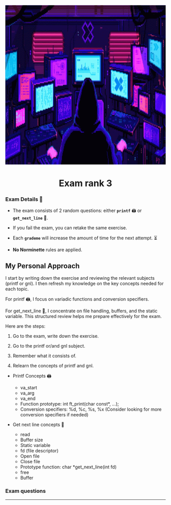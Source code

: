 
<img src="../../Wallpaper/pixels-neon.gif" alt="pixels neon" width="1000" height="500">


<div align="center">
  <h1>Exam rank 3</h1>
</div>



### Exam Details 🧐

- The exam consists of 2 random questions: either **`printf`** 🖨️ or **`get_next_line`** 📝.

- If you fail the exam, you can retake the same exercise. 

- Each **`grademe`** will increase the amount of time for the next attempt. ⏳

- **No Norminette** rules are applied.


## My Personal Approach

I start by writing down the exercise and reviewing the relevant subjects (printf or gnl). I then refresh my knowledge on the key concepts needed for each topic. 

For printf 🖨️, I focus on variadic functions and conversion specifiers. 


For get_next_line 📝, I concentrate on file handling, buffers, and the static variable. This structured review helps me prepare effectively for the exam.

Here are the steps: 

1. Go to the exam, write down the exercise.

2. Go to the printf or/and gnl subject.

3. Remember what it consists of.

4. Relearn the concepts of printf and gnl.

  - Printf Concepts 🖨️
    - va_start
    - va_arg
    - va_end
    - Function prototype: int ft_print(char const*, ...);
    - Conversion specifiers: %d, %c, %s, %x (Consider looking for more conversion specifiers if needed)

  - Get next line concepts 📝
    - read
    - Buffer size
    - Static variable
    - fd (file descriptor)
    - Open file
    - Close file
    - Prototype function: char *get_next_line(int fd)
    - free
    - Buffer

### Exam questions







---
